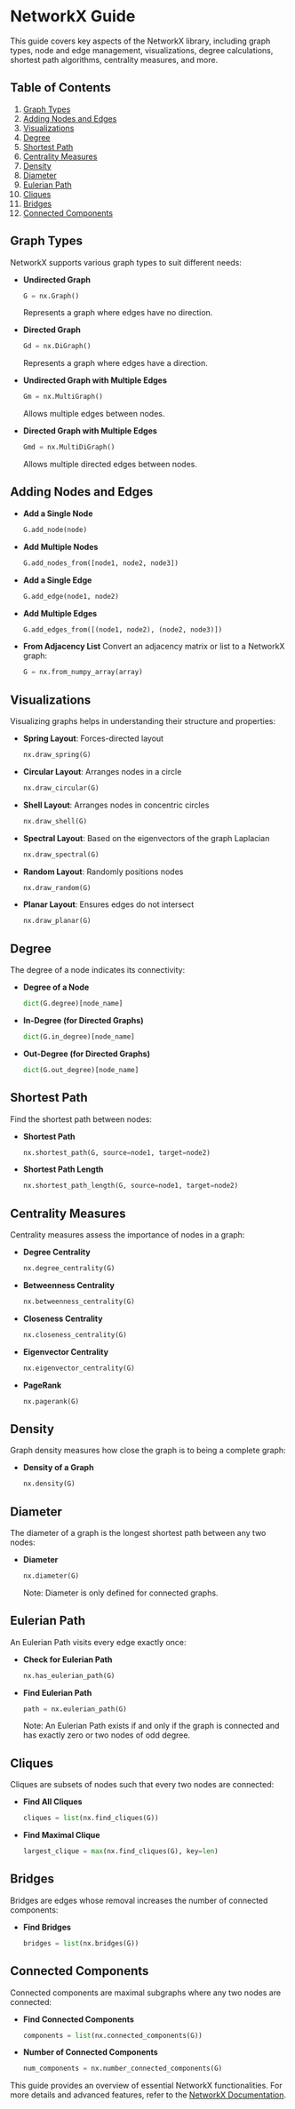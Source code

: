 # NetworkX Guide

This guide covers key aspects of the NetworkX library, including graph types, node and edge management, visualizations, degree calculations, shortest path algorithms, centrality measures, and more.

## Table of Contents

1. [Graph Types](#graph-types)
2. [Adding Nodes and Edges](#adding-nodes-and-edges)
3. [Visualizations](#visualizations)
4. [Degree](#degree)
5. [Shortest Path](#shortest-path)
6. [Centrality Measures](#centrality-measures)
7. [Density](#density)
8. [Diameter](#diameter)
9. [Eulerian Path](#eulerian-path)
10. [Cliques](#cliques)
11. [Bridges](#bridges)
12. [Connected Components](#connected-components)

## Graph Types

NetworkX supports various graph types to suit different needs:

- **Undirected Graph**
  ```python
  G = nx.Graph()
  ```
  Represents a graph where edges have no direction.

- **Directed Graph**
  ```python
  Gd = nx.DiGraph()
  ```
  Represents a graph where edges have a direction.

- **Undirected Graph with Multiple Edges**
  ```python
  Gm = nx.MultiGraph()
  ```
  Allows multiple edges between nodes.

- **Directed Graph with Multiple Edges**
  ```python
  Gmd = nx.MultiDiGraph()
  ```
  Allows multiple directed edges between nodes.

## Adding Nodes and Edges

- **Add a Single Node**
  ```python
  G.add_node(node)
  ```

- **Add Multiple Nodes**
  ```python
  G.add_nodes_from([node1, node2, node3])
  ```

- **Add a Single Edge**
  ```python
  G.add_edge(node1, node2)
  ```

- **Add Multiple Edges**
  ```python
  G.add_edges_from([(node1, node2), (node2, node3)])
  ```

- **From Adjacency List**
  Convert an adjacency matrix or list to a NetworkX graph:
  ```python
  G = nx.from_numpy_array(array)
  ```

## Visualizations

Visualizing graphs helps in understanding their structure and properties:

- **Spring Layout**: Forces-directed layout
  ```python
  nx.draw_spring(G)
  ```

- **Circular Layout**: Arranges nodes in a circle
  ```python
  nx.draw_circular(G)
  ```

- **Shell Layout**: Arranges nodes in concentric circles
  ```python
  nx.draw_shell(G)
  ```

- **Spectral Layout**: Based on the eigenvectors of the graph Laplacian
  ```python
  nx.draw_spectral(G)
  ```

- **Random Layout**: Randomly positions nodes
  ```python
  nx.draw_random(G)
  ```

- **Planar Layout**: Ensures edges do not intersect
  ```python
  nx.draw_planar(G)
  ```

## Degree

The degree of a node indicates its connectivity:

- **Degree of a Node**
  ```python
  dict(G.degree)[node_name]
  ```

- **In-Degree (for Directed Graphs)**
  ```python
  dict(G.in_degree)[node_name]
  ```

- **Out-Degree (for Directed Graphs)**
  ```python
  dict(G.out_degree)[node_name]
  ```

## Shortest Path

Find the shortest path between nodes:

- **Shortest Path**
  ```python
  nx.shortest_path(G, source=node1, target=node2)
  ```

- **Shortest Path Length**
  ```python
  nx.shortest_path_length(G, source=node1, target=node2)
  ```

## Centrality Measures

Centrality measures assess the importance of nodes in a graph:

- **Degree Centrality**
  ```python
  nx.degree_centrality(G)
  ```

- **Betweenness Centrality**
  ```python
  nx.betweenness_centrality(G)
  ```

- **Closeness Centrality**
  ```python
  nx.closeness_centrality(G)
  ```

- **Eigenvector Centrality**
  ```python
  nx.eigenvector_centrality(G)
  ```

- **PageRank**
  ```python
  nx.pagerank(G)
  ```

## Density

Graph density measures how close the graph is to being a complete graph:

- **Density of a Graph**
  ```python
  nx.density(G)
  ```

## Diameter

The diameter of a graph is the longest shortest path between any two nodes:

- **Diameter**
  ```python
  nx.diameter(G)
  ```

  Note: Diameter is only defined for connected graphs.

## Eulerian Path

An Eulerian Path visits every edge exactly once:

- **Check for Eulerian Path**
  ```python
  nx.has_eulerian_path(G)
  ```

- **Find Eulerian Path**
  ```python
  path = nx.eulerian_path(G)
  ```

  Note: An Eulerian Path exists if and only if the graph is connected and has exactly zero or two nodes of odd degree.

## Cliques

Cliques are subsets of nodes such that every two nodes are connected:

- **Find All Cliques**
  ```python
  cliques = list(nx.find_cliques(G))
  ```

- **Find Maximal Clique**
  ```python
  largest_clique = max(nx.find_cliques(G), key=len)
  ```

## Bridges

Bridges are edges whose removal increases the number of connected components:

- **Find Bridges**
  ```python
  bridges = list(nx.bridges(G))
  ```

## Connected Components

Connected components are maximal subgraphs where any two nodes are connected:

- **Find Connected Components**
  ```python
  components = list(nx.connected_components(G))
  ```

- **Number of Connected Components**
  ```python
  num_components = nx.number_connected_components(G)
  ```

This guide provides an overview of essential NetworkX functionalities. For more details and advanced features, refer to the [NetworkX Documentation](https://networkx.org/documentation/stable/).
